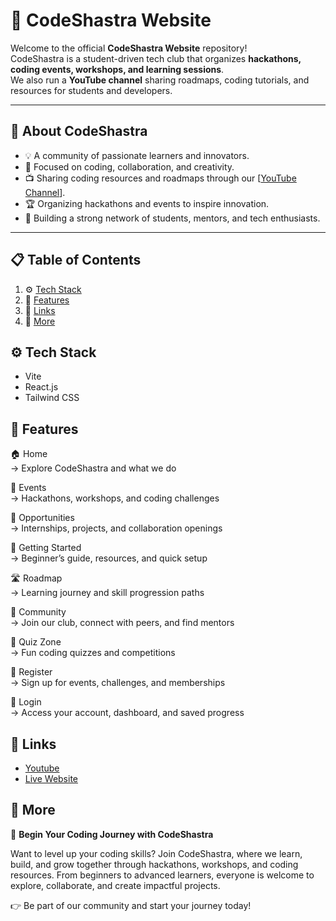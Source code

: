 
# 🚀 CodeShastra Website

Welcome to the official **CodeShastra Website** repository!  
CodeShastra is a student-driven tech club that organizes **hackathons, coding events, workshops, and learning sessions**.  
We also run a **YouTube channel** sharing roadmaps, coding tutorials, and resources for students and developers.

---

## 🌟 About CodeShastra
- 💡 A community of passionate learners and innovators.  
- 🎯 Focused on coding, collaboration, and creativity.  
- 📺 Sharing coding resources and roadmaps through our [[YouTube Channel](https://www.youtube.com/@CodeShastra-w9d)].  
- 🏆 Organizing hackathons and events to inspire innovation.  
- 🤝 Building a strong network of students, mentors, and tech enthusiasts.  

---
## 📋 <a name="table">Table of Contents</a>

1. ⚙️ [Tech Stack](#tech-stack)
2. 🔋 [Features](#features)
3. 🔗 [Links](#links)
4. 🚀 [More](#more)

## <a name="tech-stack">⚙️ Tech Stack</a>

- Vite
- React.js
- Tailwind CSS

## <a name="features">🔋 Features</a>

🏠 Home  
   → Explore CodeShastra and what we do  

🚀 Events  
   → Hackathons, workshops, and coding challenges  

🎯 Opportunities  
   → Internships, projects, and collaboration openings  

📘 Getting Started  
   → Beginner’s guide, resources, and quick setup  

🛣️ Roadmap  
   → Learning journey and skill progression paths  

🤝 Community  
   → Join our club, connect with peers, and find mentors  

🧩 Quiz Zone  
   → Fun coding quizzes and competitions  

📝 Register  
   → Sign up for events, challenges, and memberships  

🔑 Login  
   → Access your account, dashboard, and saved progress  


## <a name="links">🔗 Links</a>

- [Youtube](https://www.youtube.com/@CodeShastra-w9d)
- [Live Website](https://code-shastra-mocha.vercel.app/)

## <a name="more">🚀 More</a>

🚀 **Begin Your Coding Journey with CodeShastra**

Want to level up your coding skills? Join CodeShastra, where we learn, build, and grow together through hackathons, workshops, and coding resources.
From beginners to advanced learners, everyone is welcome to explore, collaborate, and create impactful projects.

👉 Be part of our community and start your journey today!

